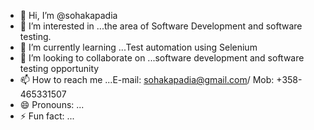 - 👋 Hi, I’m @sohakapadia
- 👀 I’m interested in ...the area of Software Development and software testing.
- 🌱 I’m currently learning ...Test automation using Selenium 
- 💞️ I’m looking to collaborate on ...software development and software testing opportunity
- 📫 How to reach me ...E-mail: sohakapadia@gmail.com/ Mob: +358- 465331507
- 😄 Pronouns: ...
- ⚡ Fun fact: ...

<!---
sohakapadia/sohakapadia is a ✨ special ✨ repository because its `README.md` (this file) appears on your GitHub profile.
You can click the Preview link to take a look at your changes.
--->

